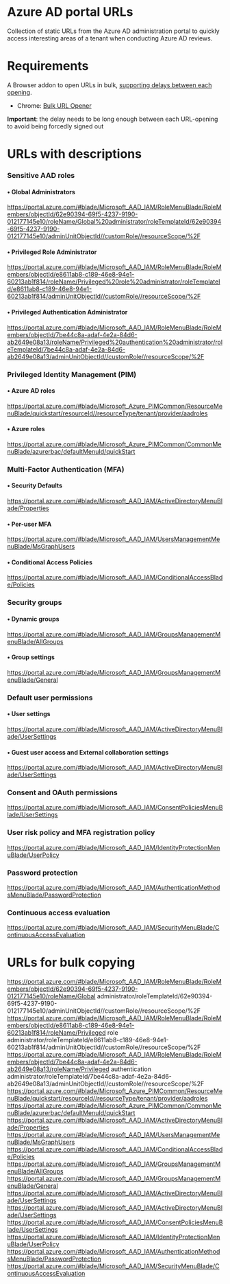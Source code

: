 # Azure AD portal URLs

Collection of static URLs from the Azure AD administration portal to quickly access interesting areas of a tenant when conducting Azure AD reviews.


# Requirements

A Browser addon to open URLs in bulk, <ins>supporting delays between each opening</ins>.

- Chrome: [Bulk URL Opener](https://chrome.google.com/webstore/detail/bulk-url-opener/kgnfciolbjojfdbbelbdbhhocjmhenep)

<b>Important</b>: the delay needs to be long enough between each URL-opening to avoid being forcedly signed out
 

# URLs with descriptions

### Sensitive AAD roles

#### • Global Administrators

https://portal.azure.com/#blade/Microsoft_AAD_IAM/RoleMenuBlade/RoleMembers/objectId/62e90394-69f5-4237-9190-012177145e10/roleName/Global%20administrator/roleTemplateId/62e90394-69f5-4237-9190-012177145e10/adminUnitObjectId//customRole//resourceScope/%2F

#### • Privileged Role Administrator

https://portal.azure.com/#blade/Microsoft_AAD_IAM/RoleMenuBlade/RoleMembers/objectId/e8611ab8-c189-46e8-94e1-60213ab1f814/roleName/Privileged%20role%20administrator/roleTemplateId/e8611ab8-c189-46e8-94e1-60213ab1f814/adminUnitObjectId//customRole//resourceScope/%2F

#### • Privileged Authentication Administrator

https://portal.azure.com/#blade/Microsoft_AAD_IAM/RoleMenuBlade/RoleMembers/objectId/7be44c8a-adaf-4e2a-84d6-ab2649e08a13/roleName/Privileged%20authentication%20administrator/roleTemplateId/7be44c8a-adaf-4e2a-84d6-ab2649e08a13/adminUnitObjectId//customRole//resourceScope/%2F


### Privileged Identity Management (PIM)

#### • Azure AD roles

https://portal.azure.com/#blade/Microsoft_Azure_PIMCommon/ResourceMenuBlade/quickstart/resourceId//resourceType/tenant/provider/aadroles

#### • Azure roles

https://portal.azure.com/#blade/Microsoft_Azure_PIMCommon/CommonMenuBlade/azurerbac/defaultMenuId/quickStart


### Multi-Factor Authentication (MFA)

#### • Security Defaults

https://portal.azure.com/#blade/Microsoft_AAD_IAM/ActiveDirectoryMenuBlade/Properties

#### • Per-user MFA

https://portal.azure.com/#blade/Microsoft_AAD_IAM/UsersManagementMenuBlade/MsGraphUsers

#### • Conditional Access Policies

https://portal.azure.com/#blade/Microsoft_AAD_IAM/ConditionalAccessBlade/Policies


### Security groups

#### • Dynamic groups

https://portal.azure.com/#blade/Microsoft_AAD_IAM/GroupsManagementMenuBlade/AllGroups

#### • Group settings

https://portal.azure.com/#blade/Microsoft_AAD_IAM/GroupsManagementMenuBlade/General


### Default user permissions

#### • User settings

https://portal.azure.com/#blade/Microsoft_AAD_IAM/ActiveDirectoryMenuBlade/UserSettings

#### • Guest user access and External collaboration settings

https://portal.azure.com/#blade/Microsoft_AAD_IAM/ActiveDirectoryMenuBlade/UserSettings


### Consent and OAuth permissions

https://portal.azure.com/#blade/Microsoft_AAD_IAM/ConsentPoliciesMenuBlade/UserSettings


### User risk policy and MFA registration policy

https://portal.azure.com/#blade/Microsoft_AAD_IAM/IdentityProtectionMenuBlade/UserPolicy


### Password protection

https://portal.azure.com/#blade/Microsoft_AAD_IAM/AuthenticationMethodsMenuBlade/PasswordProtection


### Continuous access evaluation
https://portal.azure.com/#blade/Microsoft_AAD_IAM/SecurityMenuBlade/ContinuousAccessEvaluation


# URLs for bulk copying

https://portal.azure.com/#blade/Microsoft_AAD_IAM/RoleMenuBlade/RoleMembers/objectId/62e90394-69f5-4237-9190-012177145e10/roleName/Global administrator/roleTemplateId/62e90394-69f5-4237-9190-012177145e10/adminUnitObjectId//customRole//resourceScope/%2F
https://portal.azure.com/#blade/Microsoft_AAD_IAM/RoleMenuBlade/RoleMembers/objectId/e8611ab8-c189-46e8-94e1-60213ab1f814/roleName/Privileged role administrator/roleTemplateId/e8611ab8-c189-46e8-94e1-60213ab1f814/adminUnitObjectId//customRole//resourceScope/%2F
https://portal.azure.com/#blade/Microsoft_AAD_IAM/RoleMenuBlade/RoleMembers/objectId/7be44c8a-adaf-4e2a-84d6-ab2649e08a13/roleName/Privileged authentication administrator/roleTemplateId/7be44c8a-adaf-4e2a-84d6-ab2649e08a13/adminUnitObjectId//customRole//resourceScope/%2F
https://portal.azure.com/#blade/Microsoft_Azure_PIMCommon/ResourceMenuBlade/quickstart/resourceId//resourceType/tenant/provider/aadroles
https://portal.azure.com/#blade/Microsoft_Azure_PIMCommon/CommonMenuBlade/azurerbac/defaultMenuId/quickStart
https://portal.azure.com/#blade/Microsoft_AAD_IAM/ActiveDirectoryMenuBlade/Properties
https://portal.azure.com/#blade/Microsoft_AAD_IAM/UsersManagementMenuBlade/MsGraphUsers
https://portal.azure.com/#blade/Microsoft_AAD_IAM/ConditionalAccessBlade/Policies
https://portal.azure.com/#blade/Microsoft_AAD_IAM/GroupsManagementMenuBlade/AllGroups
https://portal.azure.com/#blade/Microsoft_AAD_IAM/GroupsManagementMenuBlade/General
https://portal.azure.com/#blade/Microsoft_AAD_IAM/ActiveDirectoryMenuBlade/UserSettings
https://portal.azure.com/#blade/Microsoft_AAD_IAM/ActiveDirectoryMenuBlade/UserSettings
https://portal.azure.com/#blade/Microsoft_AAD_IAM/ConsentPoliciesMenuBlade/UserSettings
https://portal.azure.com/#blade/Microsoft_AAD_IAM/IdentityProtectionMenuBlade/UserPolicy
https://portal.azure.com/#blade/Microsoft_AAD_IAM/AuthenticationMethodsMenuBlade/PasswordProtection
https://portal.azure.com/#blade/Microsoft_AAD_IAM/SecurityMenuBlade/ContinuousAccessEvaluation
